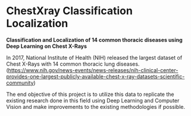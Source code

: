 # ChestXray Classification Localization
**Classification and Localization of 14 common thoracic diseases using Deep Learning on Chest X-Rays**

In 2017, National Institute of Health (NIH) released the largest dataset of Chest X-Rays with 14 common thoracic lung diseases.
(https://www.nih.gov/news-events/news-releases/nih-clinical-center-provides-one-largest-publicly-available-chest-x-ray-datasets-scientific-community)

The end objective of this project is to utilize this data to replicate the existing research done in this field using Deep Learning and Computer Vision and make improvements to the existing methodologies if possible.

